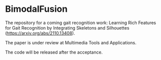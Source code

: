 # BimodalFusion
The repository for a coming gait recognition work: Learning Rich Features for Gait Recognition by Integrating Skeletons and Silhouettes (https://arxiv.org/abs/2110.13408).

The paper is under review at Multimedia Tools and Applications.

The code will be released after the acceptance.
